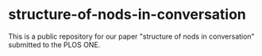 # structure-of-nods-in-conversation
This is a public repository for our paper "structure of nods in conversation" submitted to the PLOS ONE.

